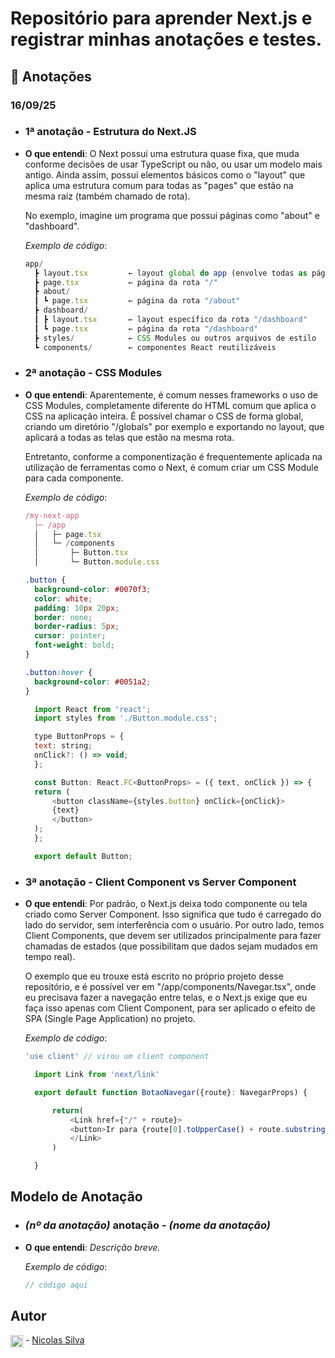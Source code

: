 # Repositório para aprender Next.js e registrar minhas anotações e testes.

## 📝 Anotações

### 16/09/25

- ### 1ª anotação - Estrutura do Next.JS
- **O que entendi**: O Next possui uma estrutura quase fixa, que muda conforme decisões de usar TypeScript ou não, ou usar um modelo mais antigo. Ainda assim, possui elementos básicos como o "layout" que aplica uma estrutura comum para todas as "pages" que estão na mesma raíz (também chamado de rota).

    No exemplo, imagine um programa que possui páginas como "about" e "dashboard".
    
     *Exemplo de código*:
  ```javascript
  app/
    ┣ layout.tsx         ← layout global do app (envolve todas as páginas)
    ┣ page.tsx           ← página da rota "/"
    ┣ about/
    ┃ ┗ page.tsx         ← página da rota "/about"
    ┣ dashboard/
    ┃ ┣ layout.tsx       ← layout específico da rota "/dashboard"
    ┃ ┗ page.tsx         ← página da rota "/dashboard"
    ┣ styles/            ← CSS Modules ou outros arquivos de estilo
    ┗ components/        ← componentes React reutilizáveis
  ```

- ### 2ª anotação - CSS Modules
- **O que entendi**: Aparentemente, é comum nesses frameworks o uso de CSS Modules, completamente diferente do HTML comum que aplica o CSS na aplicação inteira. É possível chamar o CSS de forma global, criando um diretório "/globals" por exemplo e exportando no layout, que aplicará a todas as telas que estão na mesma rota. 


    Entretanto, conforme a componentização é frequentemente aplicada na utilização de ferramentas como o Next, é comum criar um CSS Module para cada componente.

  *Exemplo de código*:
  ```javascript
  /my-next-app
    ├─ /app
    │   ├─ page.tsx
    │   └─ /components
    │       ├─ Button.tsx
    │       └─ Button.module.css
  ```

  ```css
  .button {
    background-color: #0070f3;
    color: white;
    padding: 10px 20px;
    border: none;
    border-radius: 5px;
    cursor: pointer;
    font-weight: bold;
  }

  .button:hover {
    background-color: #0051a2;
  }

  ```

  ```javascript
    import React from 'react';
    import styles from './Button.module.css';

    type ButtonProps = {
    text: string;
    onClick?: () => void;
    };

    const Button: React.FC<ButtonProps> = ({ text, onClick }) => {
    return (
        <button className={styles.button} onClick={onClick}>
        {text}
        </button>
    );
    };

    export default Button;
  ```

- ### 3ª anotação - Client Component vs Server Component
- **O que entendi**: Por padrão, o Next.js deixa todo componente ou tela criado como Server Component. Isso significa que tudo é carregado do lado do servidor, sem interferência com o usuário. Por outro lado, temos Client Components, que devem ser utilizados principalmente para fazer chamadas de estados (que possibilitam que dados sejam mudados em tempo real).

    O exemplo que eu trouxe está escrito no próprio projeto desse repositório, e é possível ver em "/app/components/Navegar.tsx", onde eu precisava fazer a navegação entre telas, e o Next.js exige que eu faça isso apenas com Client Component, para ser aplicado o efeito de SPA (Single Page Application) no projeto.

  *Exemplo de código*:
  ```typescript
  'use client' // virou um client component

    import Link from 'next/link'

    export default function BotaoNavegar({route}: NavegarProps) {

        return(
            <Link href={"/" + route}>
            <button>Ir para {route[0].toUpperCase() + route.substring(1)}</button>
            </Link>
        )

    }
  ```




## Modelo de Anotação

- ### *(nº da anotação)* anotação - *(nome da anotação)*
- **O que entendi**: *Descrição breve.*

  *Exemplo de código*:
  ```javascript
  // código aqui
  ```

## Autor

<img src="https://img.icons8.com/color/48/000000/linkedin.png" width="20" td align="center"/> - [Nicolas Silva](https://www.linkedin.com/in/nicolas-silva-b53b16327/)